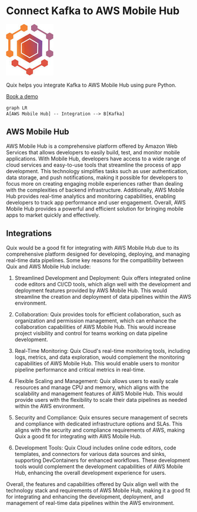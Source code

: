 # Connect Kafka to AWS Mobile Hub

![](./images/logo_1.jpg)

Quix helps you integrate Kafka to AWS Mobile Hub using pure Python.

<div>
<a class="md-button md-button--primary" href="https://share.hsforms.com/1iW0TmZzKQMChk0lxd_tGiw4yjw2?__hstc=175542013.2303933fbd746c0ac86d9ccbe9bc9100.1728383268831.1729603416735.1729620918855.31&__hssc=175542013.1.1729620918855&__hsfp=2132701734" target="_blank" style="margin-right:.5rem;">Book a demo</a>
<br/>
</div>

```mermaid
graph LR
A[AWS Mobile Hub] -- Integration --> B[Kafka]
```

## AWS Mobile Hub

AWS Mobile Hub is a comprehensive platform offered by Amazon Web Services that allows developers to easily build, test, and monitor mobile applications. With Mobile Hub, developers have access to a wide range of cloud services and easy-to-use tools that streamline the process of app development. This technology simplifies tasks such as user authentication, data storage, and push notifications, making it possible for developers to focus more on creating engaging mobile experiences rather than dealing with the complexities of backend infrastructure. Additionally, AWS Mobile Hub provides real-time analytics and monitoring capabilities, enabling developers to track app performance and user engagement. Overall, AWS Mobile Hub provides a powerful and efficient solution for bringing mobile apps to market quickly and effectively.

## Integrations

Quix would be a good fit for integrating with AWS Mobile Hub due to its comprehensive platform designed for developing, deploying, and managing real-time data pipelines. Some key reasons for the compatibility between Quix and AWS Mobile Hub include:

1. Streamlined Development and Deployment: Quix offers integrated online code editors and CI/CD tools, which align well with the development and deployment features provided by AWS Mobile Hub. This would streamline the creation and deployment of data pipelines within the AWS environment.

2. Collaboration: Quix provides tools for efficient collaboration, such as organization and permission management, which can enhance the collaboration capabilities of AWS Mobile Hub. This would increase project visibility and control for teams working on data pipeline development.

3. Real-Time Monitoring: Quix Cloud's real-time monitoring tools, including logs, metrics, and data exploration, would complement the monitoring capabilities of AWS Mobile Hub. This would enable users to monitor pipeline performance and critical metrics in real-time.

4. Flexible Scaling and Management: Quix allows users to easily scale resources and manage CPU and memory, which aligns with the scalability and management features of AWS Mobile Hub. This would provide users with the flexibility to scale their data pipelines as needed within the AWS environment.

5. Security and Compliance: Quix ensures secure management of secrets and compliance with dedicated infrastructure options and SLAs. This aligns with the security and compliance requirements of AWS, making Quix a good fit for integrating with AWS Mobile Hub.

6. Development Tools: Quix Cloud includes online code editors, code templates, and connectors for various data sources and sinks, supporting DevContainers for enhanced workflows. These development tools would complement the development capabilities of AWS Mobile Hub, enhancing the overall development experience for users.

Overall, the features and capabilities offered by Quix align well with the technology stack and requirements of AWS Mobile Hub, making it a good fit for integrating and enhancing the development, deployment, and management of real-time data pipelines within the AWS environment.

